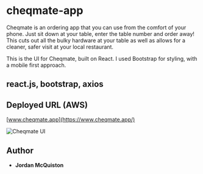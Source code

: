 # cheqmate-app

Cheqmate is an ordering app that you can use from the comfort of your phone. Just sit down at your table, enter the table number and order away! This cuts out all the bulky hardware at your table as well as allows for a cleaner, safer visit at your local restaurant.

This is the UI for Cheqmate, built on React. I used Bootstrap for styling, with a mobile first approach.

## react.js, bootstrap, axios


## Deployed URL (AWS)

[www.cheqmate.app](https://www.cheqmate.app/)

![Cheqmate UI](cheqmate_copy.gif)


## Author

* **Jordan McQuiston** 


